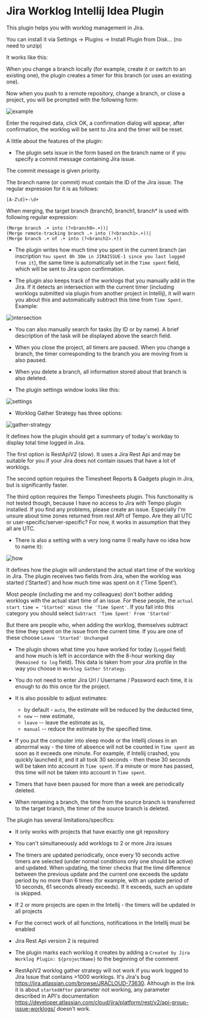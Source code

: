 # Jira Worklog Intellij Idea Plugin

This plugin helps you with worklog management in Jira.

You can install it via Settings → Plugins → Install Plugin from Disk... (no need to unzip)

It works like this:

When you change a branch locally 
(for example, create it or switch to an existing one), 
the plugin creates a timer for this branch (or uses an existing one).

Now when you push to a remote repository, change a branch, or close a project, 
you will be prompted with the following form:

![example](docs-resources/example.png)

Enter the required data, click OK, a confirmation dialog will appear, after confirmation, 
the worklog will be sent to Jira and the timer will be reset.


A little about the features of the plugin:

* The plugin sets issue in the form based on the branch name 
or if you specify a commit message containing Jira issue.

The commit message is given priority.

The branch name (or commit) must contain the ID of the Jira issue. 
The regular expression for it is as follows:

```regexp
[A-Z\d]+-\d+
```

When merging, the target branch (branch0, branch1, branch* is used with following regular expression:

```regexp
(Merge branch .+ into (?<branch0>.+))|
(Merge remote-tracking branch .+ into (?<branch1>.+))|
(Merge branch .+ of .+ into (?<branch2>.+))
```


* The plugin writes how much time you spent in the current branch 
(an inscription `You spent 0h 30m in JIRAISSUE-1 since you last logged from it`),
the same time is automatically set in the `Time spent` field, which will be sent to Jira upon confirmation.


* The plugin also keeps track of the worklogs that you manually add in the Jira. 
If it detects an intersection with the current timer (including worklogs submitted via plugin from another project in Intellij), 
it will warn you about this and automatically subtract this time from `Time Spent`.
Example:

![intersection](docs-resources/intersection.png)


* You can also manually search for tasks (by ID or by name).
   A brief description of the task will be displayed above the search field.


* When you close the project, all timers are paused.
   When you change a branch, the timer corresponding to the branch you are moving from is also paused.


* When you delete a branch, all information stored about that branch is also deleted.


* The plugin settings window looks like this:

![settings](docs-resources/settings.png)


* Worklog Gather Strategy has three options:

![gather-strategy](docs-resources/gather-strategy.png)

It defines how the plugin should get a summary of today's
workday to display total time logged in Jira.

The first option is RestApiV2 (slow).
It uses a Jira Rest Api and may be suitable for you
if your Jira does not contain issues that have a lot of worklogs.

The second option requires the Timesheet Reports & Gadgets plugin in Jira,
but is significantly faster.

The third option requires the Tempo Timesheets plugin. This functionality is not tested though, 
because I have no access to Jira with Tempo plugin installed. If you find any problems, please create an issue.
Especially I'm unsure about time zones returned from rest API of Tempo. 
Are they all UTC or user-specific/server-specific? For now, it works in assumption that they all are UTC.


* There is also a setting with a very long name (I really have no idea how to name it):

![how](docs-resources/how-to-determine-when-user-started-working.png)

It defines how the plugin will understand the actual start time of the worklog in Jira.
The plugin receives two fields from Jira, when the worklog was started ('Started')
and how much time was spent on it ('Time Spent').

Most people (including me and my colleagues) don't bother
adding worklogs with the actual start time of an issue.
For these people, the `actual start time = 'Started' minus the 'Time Spent'`.
If you fall into this category you should select `Subtract 'Time Spent' From 'Started'`

But there are people who, when adding the worklog, themselves subtract the time they spent on the issue from the current time.
If you are one of these choose `Leave 'Started' Unchanged`


* The plugin shows what time you have worked for today (`Logged` field)
and how much is left in accordance with the 8-hour working day (`Remained to log` field).
This data is taken from your Jira profile in the way you choose in `Worklog Gather Strategy`.


* You do not need to enter Jira Url / Username / Password each time, it is enough to do this once for the project.


* It is also possible to adjust estimates:
   * by default - `auto`, the estimate will be reduced by the deducted time,
   * `new` -- new estimate,
   * `leave` -- leave the estimate as is,
   * `manual` -- reduce the estimate by the specified time.


* If you put the computer into sleep mode or the Intellij closes in an abnormal way - 
the time of absence will not be counted in `Time spent` as soon as it exceeds one minute.
For example, if Intellij crashed, you quickly launched it, and it all took 30 seconds - 
then these 30 seconds will be taken into account in `Time spent`. 
If a minute or more has passed, this time will not be taken into account in `Time spent`.


* Timers that have been paused for more than a week are periodically deleted.


* When renaming a branch, the time from the source branch is transferred to the target branch, the timer of the source branch is deleted.


The plugin has several limitations/specifics:

* It only works with projects that have exactly one git repository

* You can't simultaneously add worklogs to 2 or more Jira issues

* The timers are updated periodically, 
once every 10 seconds active timers are selected (under normal conditions only one should be active) and updated. 
When updating, the timer checks that the time difference between the previous update and the current one exceeds 
the update period by no more than 6 times 
(for example, with an update period of 10 seconds, 61 seconds already exceeds). 
If it exceeds, such an update is skipped.

* If 2 or more projects are open in the Intellij - the timers will be updated in all projects

* For the correct work of all functions, notifications in the Intellij must be enabled

* Jira Rest Api version 2 is required

* The plugin marks each worklog it creates by adding a `Created by Jira Worklog Plugin: ${projectName}` to the beginning of the comment 

* RestApiV2 worklog gather strategy will not work if you work logged to Jira Issue that contains >1000 worklogs. It's Jira's bug https://jira.atlassian.com/browse/JRACLOUD-73630. Although in the link it is about `startedAfter` parameter not working, any parameter described in API's documentation https://developer.atlassian.com/cloud/jira/platform/rest/v2/api-group-issue-worklogs/ doesn't work.
